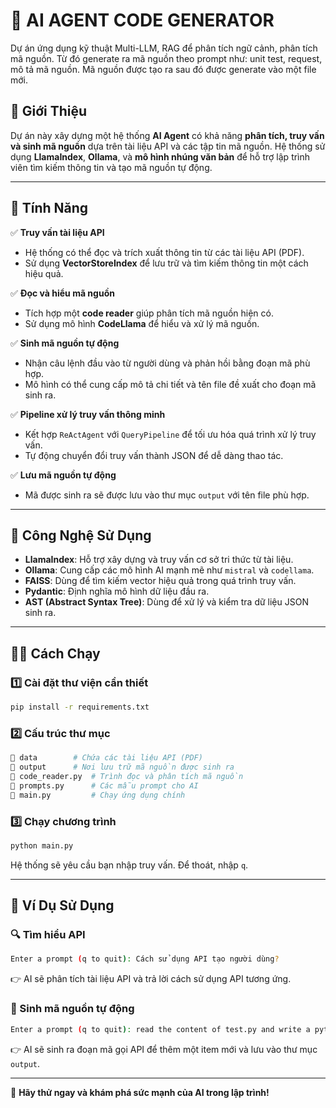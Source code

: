 # 🚀 AI AGENT CODE GENERATOR
Dự án ứng dụng kỹ thuật Multi-LLM, RAG để phân tích ngữ cảnh, phân tích mã nguồn. Từ đó generate ra mã nguồn theo prompt như: unit test, request, mô tả mã nguồn.
Mã nguồn được tạo ra sau đó được generate vào một file mới.


## 📝 Giới Thiệu  
Dự án này xây dựng một hệ thống **AI Agent** có khả năng **phân tích, truy vấn và sinh mã nguồn** dựa trên tài liệu API và các tập tin mã nguồn. Hệ thống sử dụng **LlamaIndex**, **Ollama**, và **mô hình nhúng văn bản** để hỗ trợ lập trình viên tìm kiếm thông tin và tạo mã nguồn tự động.

---

## 🔧 Tính Năng  

✅ **Truy vấn tài liệu API**  
- Hệ thống có thể đọc và trích xuất thông tin từ các tài liệu API (PDF).  
- Sử dụng **VectorStoreIndex** để lưu trữ và tìm kiếm thông tin một cách hiệu quả.  

✅ **Đọc và hiểu mã nguồn**  
- Tích hợp một **code reader** giúp phân tích mã nguồn hiện có.  
- Sử dụng mô hình **CodeLlama** để hiểu và xử lý mã nguồn.  

✅ **Sinh mã nguồn tự động**  
- Nhận câu lệnh đầu vào từ người dùng và phản hồi bằng đoạn mã phù hợp.  
- Mô hình có thể cung cấp mô tả chi tiết và tên file đề xuất cho đoạn mã sinh ra.  

✅ **Pipeline xử lý truy vấn thông minh**  
- Kết hợp `ReActAgent` với `QueryPipeline` để tối ưu hóa quá trình xử lý truy vấn.  
- Tự động chuyển đổi truy vấn thành JSON để dễ dàng thao tác.  

✅ **Lưu mã nguồn tự động**  
- Mã được sinh ra sẽ được lưu vào thư mục `output` với tên file phù hợp.  

---

## 🚀 Công Nghệ Sử Dụng  
- **LlamaIndex**: Hỗ trợ xây dựng và truy vấn cơ sở tri thức từ tài liệu.  
- **Ollama**: Cung cấp các mô hình AI mạnh mẽ như `mistral` và `codellama`.  
- **FAISS**: Dùng để tìm kiếm vector hiệu quả trong quá trình truy vấn.  
- **Pydantic**: Định nghĩa mô hình dữ liệu đầu ra.  
- **AST (Abstract Syntax Tree)**: Dùng để xử lý và kiểm tra dữ liệu JSON sinh ra.  

---

## 🏃‍♂️ Cách Chạy  

### 1️⃣ Cài đặt thư viện cần thiết  
```sh
pip install -r requirements.txt
```

### 2️⃣ Cấu trúc thư mục  
```sh
📂 data        # Chứa các tài liệu API (PDF)  
📂 output      # Nơi lưu trữ mã nguồn được sinh ra  
📜 code_reader.py  # Trình đọc và phân tích mã nguồn  
📜 prompts.py      # Các mẫu prompt cho AI  
📜 main.py         # Chạy ứng dụng chính  
```

### 3️⃣ Chạy chương trình  
```sh
python main.py
```

Hệ thống sẽ yêu cầu bạn nhập truy vấn. Để thoát, nhập `q`.  

---

## 📌 Ví Dụ Sử Dụng  

### 🔍 Tìm hiểu API  
```sh
Enter a prompt (q to quit): Cách sử dụng API tạo người dùng?
```
👉 AI sẽ phân tích tài liệu API và trả lời cách sử dụng API tương ứng.  

### 🤖 Sinh mã nguồn tự động  
```sh
Enter a prompt (q to quit): read the content of test.py and write a python script that calls the post end point to make a new item
```
👉 AI sẽ sinh ra đoạn mã gọi API để thêm một item mới và lưu vào thư mục `output`.  

---

🚀 **Hãy thử ngay và khám phá sức mạnh của AI trong lập trình!**

